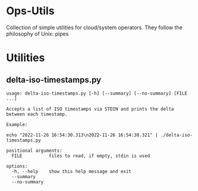 # Ops-Utils

Collection of simple utilities for cloud/system operators. They follow the philosophy of Unix: pipes

# Utilities

## delta-iso-timestamps.py

```
usage: delta-iso-timestamps.py [-h] [--summary] [--no-summary] [FILE ...]

Accepts a list of ISO timestamps via STDIN and prints the delta between each timestamp. 
 
Example: 
 
echo "2022-11-26 16:54:30.313\n2022-11-26 16:54:30.321" | ./delta-iso-timestamps.py

positional arguments:
  FILE          files to read, if empty, stdin is used

options:
  -h, --help    show this help message and exit
  --summary
  --no-summary
```

